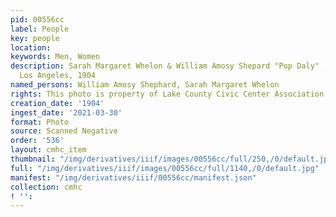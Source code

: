 ```yaml
---
pid: 00556cc
label: People
key: people
location: 
keywords: Men, Women
description: Sarah Margaret Whelon & William Amosy Shepard "Pop Daly" , wedding trip
  Los Angeles, 1904
named_persons: William Amosy Shephard, Sarah Margaret Whelon
rights: This photo is property of Lake County Civic Center Association.
creation_date: '1904'
ingest_date: '2021-03-30'
format: Photo
source: Scanned Negative
order: '536'
layout: cmhc_item
thumbnail: "/img/derivatives/iiif/images/00556cc/full/250,/0/default.jpg"
full: "/img/derivatives/iiif/images/00556cc/full/1140,/0/default.jpg"
manifest: "/img/derivatives/iiif/00556cc/manifest.json"
collection: cmhc
! '': 
---
```

